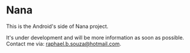 # Nana
This is the Android's side of Nana project.

It's under development and will be more information as soon as possible.
Contact me via: raphael.b.souza@hotmail.com.

